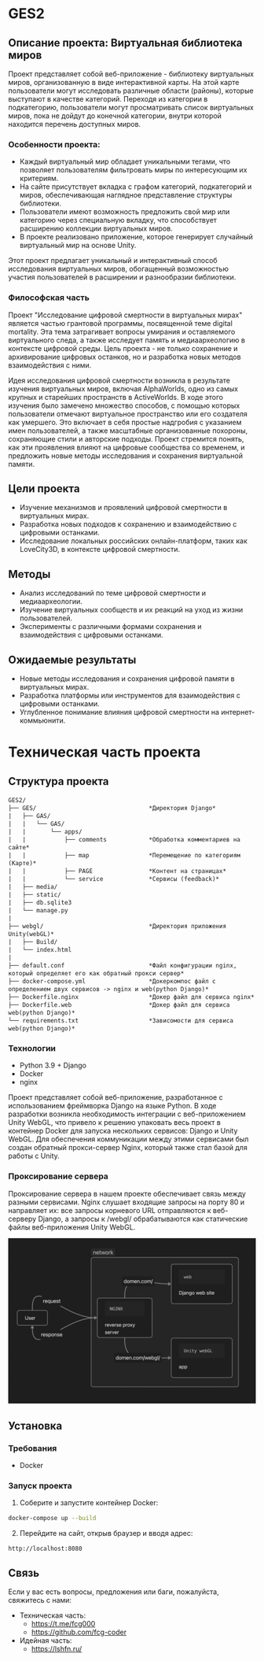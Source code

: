 # GES2

## Описание проекта: Виртуальная библиотека миров

Проект представляет собой веб-приложение - библиотеку виртуальных миров, организованную в виде интерактивной карты. На этой карте пользователи могут исследовать различные области (районы), которые выступают в качестве категорий. Переходя из категории в подкатегорию, пользователи могут просматривать список виртуальных миров, пока не дойдут до конечной категории, внутри которой находится перечень доступных миров.

### Особенности проекта:
- Каждый виртуальный мир обладает уникальными тегами, что позволяет пользователям фильтровать миры по интересующим их критериям.
- На сайте присутствует вкладка с графом категорий, подкатегорий и миров, обеспечивающая наглядное представление структуры библиотеки.
- Пользователи имеют возможность предложить свой мир или категорию через специальную вкладку, что способствует расширению коллекции виртуальных миров.
- В проекте реализовано приложение, которое генерирует случайный виртуальный мир на основе Unity.

Этот проект предлагает уникальный и интерактивный способ исследования виртуальных миров, обогащенный возможностью участия пользователей в расширении и разнообразии библиотеки.

### Философская часть

Проект "Исследование цифровой смертности в виртуальных мирах" является частью грантовой программы, посвященной теме digital mortality. Эта тема затрагивает вопросы умирания и оставляемого виртуального следа, а также исследует память и медиаархеологию в контексте цифровой среды. Цель проекта - не только сохранение и архивирование цифровых останков, но и разработка новых методов взаимодействия с ними.

Идея исследования цифровой смертности возникла в результате изучения виртуальных миров, включая AlphaWorlds, одно из самых крупных и старейших пространств в ActiveWorlds. В ходе этого изучения было замечено множество способов, с помощью которых пользователи отмечают виртуальное пространство или его создателя как умершего. Это включает в себя простые надгробия с указанием имен пользователей, а также масштабные организованные похороны, сохраняющие стили и авторские подходы. Проект стремится понять, как эти проявления влияют на цифровые сообщества со временем, и предложить новые методы исследования и сохранения виртуальной памяти.

## Цели проекта

- Изучение механизмов и проявлений цифровой смертности в виртуальных мирах.
- Разработка новых подходов к сохранению и взаимодействию с цифровыми останками.
- Исследование локальных российских онлайн-платформ, таких как LoveCity3D, в контексте цифровой смертности.

## Методы

- Анализ исследований по теме цифровой смертности и медиаархеологии.
- Изучение виртуальных сообществ и их реакций на уход из жизни пользователей.
- Эксперименты с различными формами сохранения и взаимодействия с цифровыми останками.

## Ожидаемые результаты

- Новые методы исследования и сохранения цифровой памяти в виртуальных мирах.
- Разработка платформы или инструментов для взаимодействия с цифровыми останками.
- Углубленное понимание влияния цифровой смертности на интернет-коммьюнити.




# Техническая часть проекта
## Структура проекта
```
GES2/
├── GES/                                *Директория Django*
|   ├── GAS/
|   |   └── GAS/
|   |       └── apps/
|   |           ├── comments            *Обработка комментариев на сайте*
|   |           ├── map                 *Перемещение по категориям (Карте)*
|   |           ├── PAGE                *Контент на страницах*
|   |           └── service             *Сервисы (feedback)*
|   ├── media/
|   ├── static/
|   ├── db.sqlite3
|   └── manage.py  
|
├── webgl/                              *Директория приложения Unity(webGL)*
|   ├── Build/
|   └── index.html
|
├── default.conf                        *Файл конфигурации nginx, который определяет его как обратный прокси сервер*
├── docker-compose.yml                  *Докеркомпос файл с определением двух сервисов -> nginx и web(python Django)*
├── Dockerfile.nginx                    *Докер файл для сервиса nginx*
├── Dockerfile.web                      *Докер файл для сервиса web(python Django)*
└── requirements.txt                    *Зависомости для сервиса web(python Django)*
```
### Технологии

- Python 3.9 + Django
- Docker
- nginx

Проект представляет собой веб-приложение, разработанное с использованием фреймворка Django на языке Python. В ходе разработки возникла необходимость интеграции с веб-приложением Unity WebGL, что привело к решению упаковать весь проект в контейнер Docker для запуска нескольких сервисов: Django и Unity WebGL. Для обеспечения коммуникации между этими сервисами был создан обратный прокси-сервер Nginx, который также стал базой для работы с Unity. 

### Проксирование сервера
Проксирование сервера в нашем проекте обеспечивает связь между разными сервисами. Nginx слушает входящие запросы на порту 80 и направляет их: все запросы корневого URL отправляются к веб-серверу Django, а запросы к /webgl/ обрабатываются как статические файлы веб-приложения Unity WebGL. 

![Проксирование nginx](image.png)


## Установка

### Требования

- Docker


### Запуск проекта

1. Соберите и запустите контейнер Docker:

```bash
docker-compose up --build
```

2. Перейдите на сайт, открыв браузер и вводя адрес:

```
http://localhost:8080
```

## Связь

Если у вас есть вопросы, предложения или баги, пожалуйста, свяжитесь с нами:

* Техническая часть:
    - https://t.me/fcg000
    - https://github.com/fcg-coder
* Идейная часть:
    - https://lshfn.ru/